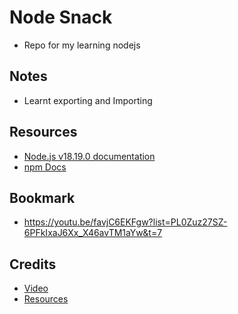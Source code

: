 # Node Snack
* Repo for my learning nodejs

## Notes
- Learnt exporting and Importing

## Resources
- [Node.js v18.19.0 documentation](https://nodejs.org/docs/latest-v18.x/api/index.html)
- [npm Docs](https://docs.npmjs.com/)

## Bookmark
* https://youtu.be/favjC6EKFgw?list=PL0Zuz27SZ-6PFkIxaJ6Xx_X46avTM1aYw&t=7


## Credits
* [Video](https://www.youtube.com/watch?v=f2EqECiTBL8&t=4s)
* [Resources](https://github.com/gitdagray/node_js_resources)
